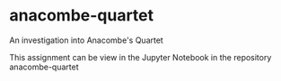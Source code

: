 # anacombe-quartet
An investigation into Anacombe's Quartet

This assignment can be view in the Jupyter Notebook in the repository anacombe-quartet
